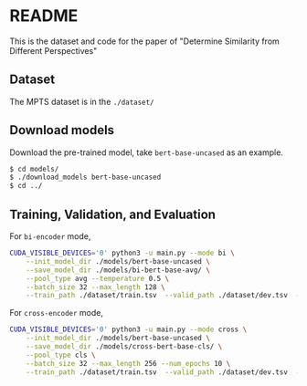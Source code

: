 # README

This is the dataset and code for the paper of "Determine Similarity from Different Perspectives"


## Dataset

The MPTS dataset is in the ``./dataset/``


## Download models

Download the pre-trained model, take ``bert-base-uncased`` as an example.

```sh
$ cd models/
$ ./download_models bert-base-uncased
$ cd ../
```

## Training, Validation, and Evaluation

For ``bi-encoder`` mode, 
```sh
CUDA_VISIBLE_DEVICES='0' python3 -u main.py --mode bi \
    --init_model_dir ./models/bert-base-uncased \
    --save_model_dir ./models/bi-bert-base-avg/ \
    --pool_type avg --temperature 0.5 \
    --batch_size 32 --max_length 128 \
    --train_path ./dataset/train.tsv  --valid_path ./dataset/dev.tsv  --test_path ./dataset/test.tsv
```

For ``cross-encoder`` mode,
```sh
CUDA_VISIBLE_DEVICES='0' python3 -u main.py --mode cross \
    --init_model_dir ./models/bert-base-uncased \
    --save_model_dir ./models/cross-bert-base-cls/ \
    --pool_type cls \
    --batch_size 32 --max_length 256 --num_epochs 10 \
    --train_path ./dataset/train.tsv  --valid_path ./dataset/dev.tsv  --test_path ./dataset/test.tsv
```





